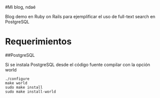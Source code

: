 #Mi blog, ndaé

Blog demo en Ruby on Rails para ejemplificar el uso de full-text search en PostgreSQL

# Requerimientos

##PostgreSQL

Si se instala PostgreSQL desde el código fuente compilar con la opción world

```
./configure
make world
sudo make install
sudo make install-world
```
